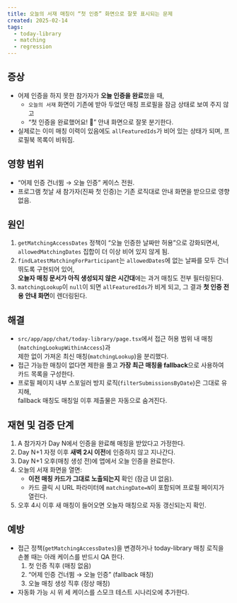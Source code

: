 ```yaml
---
title: 오늘의 서재 매칭이 “첫 인증” 화면으로 잘못 표시되는 문제
created: 2025-02-14
tags:
  - today-library
  - matching
  - regression
---
```


## 증상

- 어제 인증을 하지 못한 참가자가 **오늘 인증을 완료**했을 때,
  - `오늘의 서재` 화면이 기존에 받아 두었던 매칭 프로필을 잠금 상태로 보여 주지 않고
  - “첫 인증을 완료했어요! 🎉” 안내 화면으로 잘못 분기한다.
- 실제로는 이미 매칭 이력이 있음에도 `allFeaturedIds`가 비어 있는 상태가 되며, 프로필북 목록이 비워짐.

## 영향 범위

- “어제 인증 건너뜀 → 오늘 인증” 케이스 전원.
- 프로그램 첫날 새 참가자(진짜 첫 인증)는 기존 로직대로 안내 화면을 받으므로 영향 없음.

## 원인

1. `getMatchingAccessDates` 정책이 “오늘 인증한 날짜만 허용”으로 강화되면서,  
   `allowedMatchingDates` 집합이 더 이상 비어 있지 않게 됨.
2. `findLatestMatchingForParticipant`는 `allowedDates`에 없는 날짜를 모두 건너뛰도록 구현되어 있어,  
   **오늘자 매칭 문서가 아직 생성되지 않은 시간대**에는 과거 매칭도 전부 필터링된다.
3. `matchingLookup`이 `null`이 되면 `allFeaturedIds`가 비게 되고, 그 결과 **첫 인증 전용 안내 화면**이 렌더링된다.

## 해결

- `src/app/app/chat/today-library/page.tsx`에서 접근 허용 범위 내 매칭(`matchingLookupWithinAccess`)과  
  제한 없이 가져온 최신 매칭(`matchingLookup`)을 분리했다.
- 접근 가능한 매칭이 없다면 제한을 풀고 **가장 최근 매칭을 fallback**으로 사용하여 카드 목록을 구성한다.
- 프로필 페이지 내부 스포일러 방지 로직(`filterSubmissionsByDate`)은 그대로 유지해,  
  fallback 매칭도 매칭일 이후 제출물은 자동으로 숨겨진다.

## 재현 및 검증 단계

1. A 참가자가 Day N에서 인증을 완료해 매칭을 받았다고 가정한다.
2. Day N+1 자정 이후 **새벽 2시 이전**에 인증하지 않고 지나간다.
3. Day N+1 오후(매칭 생성 전)에 앱에서 오늘 인증을 완료한다.
4. 오늘의 서재 화면을 열면:
   - **이전 매칭 카드가 그대로 노출되는지** 확인 (잠금 UI 없음).
   - 카드 클릭 시 URL 파라미터에 `matchingDate=N`이 포함되며 프로필 페이지가 열린다.
5. 오후 4시 이후 새 매칭이 들어오면 오늘자 매칭으로 자동 갱신되는지 확인.

## 예방

- 접근 정책(`getMatchingAccessDates`)을 변경하거나 today-library 매칭 로직을 손볼 때는 아래 케이스를 반드시 QA 한다.
  1. 첫 인증 직후 (매칭 없음)
  2. “어제 인증 건너뜀 → 오늘 인증” (fallback 매칭)
  3. 오늘 매칭 생성 직후 (정상 매칭)
- 자동화 가능 시 위 세 케이스를 스모크 테스트 시나리오에 추가한다.
